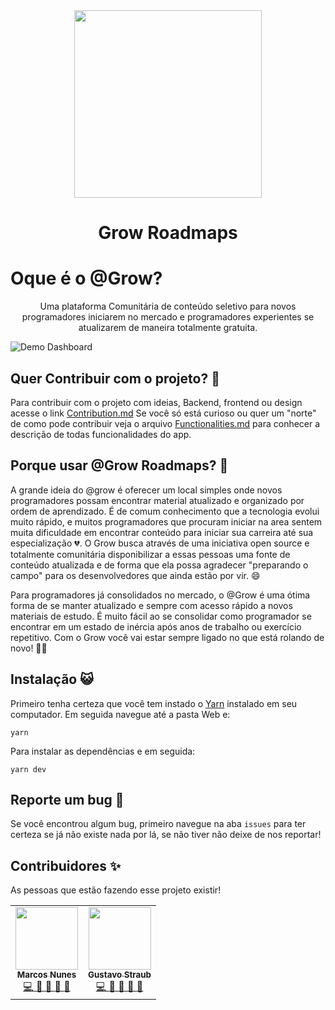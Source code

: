 <div align="center">
    <img src="https://i.imgur.com/6FubYCR.png" width="300px" />
    <h1><b>Grow Roadmaps</b></h1>
</div>

# Oque é o @Grow?

<center> Uma plataforma Comunitária de conteúdo seletivo para novos programadores iniciarem no mercado e programadores experientes se atualizarem de maneira totalmente gratuita. </center>

![Demo Dashboard](https://camo.githubusercontent.com/7d4568593a00ca225d98e4b2f9df7574ac9ad763/68747470733a2f2f692e696d6775722e636f6d2f337932493775432e6a7067)

## Quer Contribuir com o projeto? :open_hands:

Para contribuir com o projeto com ideias, Backend, frontend ou design acesse o link [Contribution.md](https://github.com/marcos-nunes-dev/Grow-Roadmaps/blob/master/docs/Contribution.md)
Se você só está curioso ou quer um "norte" de como pode contribuir veja o arquivo [Functionalities.md](https://github.com/marcos-nunes-dev/Grow-Roadmaps/blob/master/docs/Functionalities.md)
para conhecer a descrição de todas funcionalidades do app.

## Porque usar @Grow Roadmaps? :speech_balloon:

A grande ideia do @grow é oferecer um local simples onde novos programadores possam encontrar material atualizado e organizado por ordem de aprendizado. É de comum conhecimento que a tecnologia evolui muito rápido, e muitos programadores que procuram iniciar na area sentem muita dificuldade em encontrar conteúdo para iniciar sua carreira até sua especialização :broken_heart:. O Grow busca através de uma iniciativa open source e totalmente comunitária disponibilizar a essas pessoas uma fonte de conteúdo atualizada e de forma que ela possa agradecer "preparando o campo" para os desenvolvedores que ainda estão por vir. :smile:

Para programadores já consolidados no mercado, o @Grow é uma ótima forma de se manter atualizado e sempre com acesso rápido a novos materiais de estudo. É muito fácil ao se consolidar como programador se encontrar em um estado de inércia após anos de trabalho ou exercício repetitivo. Com o Grow você vai estar sempre ligado no que está rolando de novo! :star2::star2:

## Instalação :smiley_cat:

Primeiro tenha certeza que você tem instado o [Yarn](https://yarnpkg.com) instalado em seu computador.
Em seguida navegue até a pasta Web e:

    yarn

Para instalar as dependências e em seguida:

    yarn dev

## Reporte um bug :shit:

Se você encontrou algum bug, primeiro navegue na aba `issues` para ter certeza se já não existe nada por lá, se não tiver não deixe de nos reportar!

## Contribuidores ✨

As pessoas que estão fazendo esse projeto existir!

<table>
  <tr>
    <td align="center">
        <a href="https://github.com/marcos-nunes-dev">
            <img src="https://avatars.githubusercontent.com/u/4360587?v=4" width="100px;" alt=""/>
            <br />
            <sub><b>Marcos Nunes</b></sub>
        </a>
        <br />
        <a href="https://github.com/marcos-nunes-dev/Grow-Roadmaps/commits?author=marcos-nunes-dev" title="Code">
            💻
        </a>
        <a href="#" title="Ideas, Planning, & Feedback">
            🤔
        </a>
        <a href="https://github.com/marcos-nunes-dev/Grow-Roadmaps/commits?author=marcos-nunes-dev" title="Documentation">
            📖
        </a>
        <a href="https://github.com/marcos-nunes-dev/Grow-Roadmaps/pulls?q=is%3Apr+reviewed-by%3marcos-nunes-dev" title="Reviewed Pull Requests">
            👀
        </a>
        <a href="https://github.com/marcos-nunes-dev/Grow-Roadmaps/issues?q=author%3marcos-nunes-dev" title="Bug reports">
            🐛
        </a>
    </td>   
    <td align="center">
        <a href="https://github.com/GustavoStraub">
            <img src="https://avatars.githubusercontent.com/u/49662792?v=4" width="100px;" alt=""/>
            <br />
            <sub><b>Gustavo Straub</b></sub>
        </a>
        <br />
        <a href="https://github.com/marcos-nunes-dev/Grow-Roadmaps/commits?author=GustavoStraub" title="Code">
            💻
        </a>
        <a href="#" title="Ideas, Planning, & Feedback">
            🤔
        </a>
        <a href="https://github.com/marcos-nunes-dev/Grow-Roadmaps/commits?author=GustavoStraub" title="Documentation">
            📖
        </a>
        <a href="https://github.com/marcos-nunes-dev/Grow-Roadmaps/pulls?q=is%3Apr+reviewed-by%3GustavoStraub" title="Reviewed Pull Requests">
            👀
        </a>
        <a href="https://github.com/marcos-nunes-dev/Grow-Roadmaps/issues?q=author%3GustavoStraub" title="Bug reports">
            🐛
        </a>
    </td>    
  </tr>
</table>

<!-- markdownlint-restore -->
<!-- prettier-ignore-end -->
